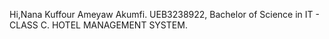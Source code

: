 Hi,Nana Kuffour Ameyaw Akumfi.
UEB3238922, Bachelor of Science in IT - CLASS C.
HOTEL MANAGEMENT SYSTEM.
